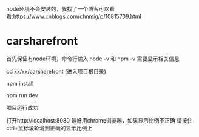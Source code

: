 node环境不会安装的，我找了一个博客可以看看:https://www.cnblogs.com/chnmig/p/10815709.html
# carsharefront

首先保证有node环境，命令行输入 node -v 和 npm -v 需要显示相关信息

cd xx/xx/carsharefront (进入项目根目录)

npm install

npm run dev

项目运行成功

打开http://localhost:8080
最好用chrome浏览器，如果显示比例不正确 请按住ctrl+鼠标滚轮滑到正确的显示比例上


